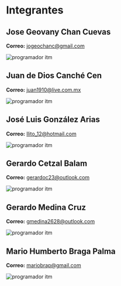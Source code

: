 # Integrantes

## Jose Geovany Chan Cuevas
**Correo:** jogeochanc@gmail.com 

<img :src="$withBase('/geo-op.jpg')" alt="programador itm">

## Juan de Dios Canché Cen
**Correo:** juan1910@live.com.mx

![programador itm](/clubprogitmweb/juandedios-op.jpg)

## José Luis González Arias
**Correo:** llito_12@hotmail.com

![programador itm](/clubprogitmweb/Optimized-pepe.jpg)

## Gerardo Cetzal Balam
**Correo:** gerardoc23@outlook.com 

![programador itm](/clubprogitmweb/cetzalt.jpg)

## Gerardo Medina Cruz
**Correo:** gmedina2628@outlook.com

![programador itm](/clubprogitmweb/gerardo-op.jpg)

## Mario Humberto Braga Palma
**Correo:** mariobrap@gmail.com

![programador itm](/clubprogitmweb/mario-op2.jpg)



